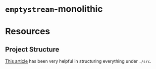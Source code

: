 # `emptystream`-monolithic

# Resources

## Project Structure

[This article](https://medium.com/codechef-vit/a-better-project-structure-with-express-and-node-js-c23abc2d736f) has been very helpful in structuring everything under `./src`.
